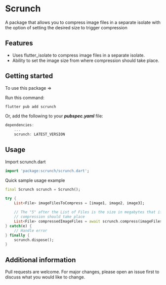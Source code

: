 # Scrunch

A package that allows you to compress image files in a separate isolate with the option of
setting the desired size to trigger compression

## Features

* Uses flutter_isolate to compress image files in a separate isolate.
* Ability to set the image size from where compression should take place.

## Getting started

To use this package =>

Run this command:
```dart
flutter pub add scrunch
```
Or, add the following to your ***pubspec.yaml*** file:
```dart
dependencies:
    ...
    scrunch: LATEST_VERSION
```

## Usage

Import scrunch.dart
```dart
import 'package:scrunch/scrunch.dart';
```

Quick sample usage example

```dart
final Scrunch scrunch = Scrunch();

try {
    List<File> imageFilesToCompress = [image1, image2, image3];
    
    // The "5" after the List of Files is the size in megabytes that if the image exceeds
    // compression should take place
    List<File> compressedImageFiles = await scrunch.compress(imageFilesToCompress, 5);
} catch(e) {
    // Handle error 
} finally {
    scrunch.dispose();
}
```

## Additional information

Pull requests are welcome. For major changes, please open an issue first to discuss what you would 
like to change.
